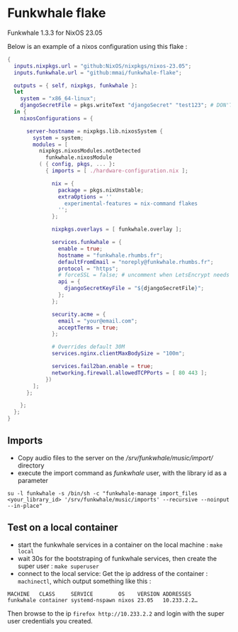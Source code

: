 # Funkwhale flake

Funkwhale 1.3.3 for NixOS 23.05 

Below is an example of a nixos configuration using this flake :

```nix
{
  inputs.nixpkgs.url = "github:NixOS/nixpkgs/nixos-23.05";
  inputs.funkwhale.url = "github:mmai/funkwhale-flake";

  outputs = { self, nixpkgs, funkwhale }: 
  let
    system = "x86_64-linux";
    djangoSecretFile = pkgs.writeText "djangoSecret" "test123"; # DON'T DO THIS IN PRODUCTION - the password file will be world-readable in the Nix Store!
  in {
    nixosConfigurations = {

      server-hostname = nixpkgs.lib.nixosSystem {
        system = system;
        modules = [ 
          nixpkgs.nixosModules.notDetected
	        funkwhale.nixosModule
          ( { config, pkgs, ... }:
            { imports = [ ./hardware-configuration.nix ];

              nix = {
                package = pkgs.nixUnstable;
                extraOptions = ''
                  experimental-features = nix-command flakes
                '';
              };

              nixpkgs.overlays = [ funkwhale.overlay ];

              services.funkwhale = {
                enable = true;
                hostname = "funkwhale.rhumbs.fr";
                defaultFromEmail = "noreply@funkwhale.rhumbs.fr";
                protocol = "https";
                # forceSSL = false; # uncomment when LetsEncrypt needs to access "http:" in order to check domain
                api = {
                  djangoSecretKeyFile = "${djangoSecretFile}";
                };
              };

              security.acme = {
                email = "your@email.com";
                acceptTerms = true;
              };

              # Overrides default 30M
              services.nginx.clientMaxBodySize = "100m";

              services.fail2ban.enable = true;
              networking.firewall.allowedTCPPorts = [ 80 443 ];
            })
        ];
      };

    };
  };
}
```

## Imports

* Copy audio files to the server on the _/srv/funkwhale/music/import/_ directory
* execute the import command as _funkwhale_ user, with the library id as a parameter
```
su -l funkwhale -s /bin/sh -c "funkwhale-manage import_files <your_library_id> '/srv/funkwhale/music/imports' --recursive --noinput --in-place"
```

## Test on a local container

- start the funkwhale services in a container on the local machine : `make local`
- wait 30s for the bootstraping of funkwhale services, then create the super user : `make superuser`
- connect to the local service: 
Get the ip address of the container : `machinectl`,  which output something like this :
```
MACHINE   CLASS     SERVICE        OS    VERSION ADDRESSES
funkwhale container systemd-nspawn nixos 23.05   10.233.2.2…
```

Then browse to the ip  `firefox http://10.233.2.2` and login with the super user credentials you created.
